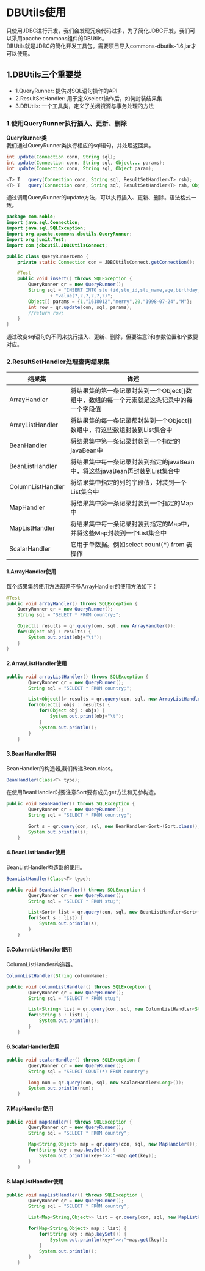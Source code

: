 # DBUtils使用
只使用JDBC进行开发，我们会发现冗余代码过多，为了简化JDBC开发，我们可以采用apache commons组件的DBUtils。<br>
DBUtils就是JDBC的简化开发工具包。需要项目导入commons-dbutils-1.6.jar才可以使用。<br>

## 1.DBUtils三个重要类
- 1.QueryRunner: 提供对SQL语句操作的API
- 2.ResultSetHandler: 用于定义select操作后，如何封装结果集
- 3.DBUtils: 一个工具类，定义了关闭资源与事务处理的方法

### 1.使用QueryRunner执行插入、更新、删除


**QueryRunner类**<br>
我们通过QueryRunner类执行相应的sql语句，并处理返回集。<br>
```java
int	update(Connection conn, String sql);
int	update(Connection conn, String sql, Object... params);
int	update(Connection conn, String sql, Object param);

<T> T	query(Connection conn, String sql, ResultSetHandler<T> rsh);
<T> T	query(Connection conn, String sql, ResultSetHandler<T> rsh, Object... params);
```

通过调用QueryRunner的update方法，可以执行插入、更新、删除。语法格式一致。<br>

```java
package com.noble;
import java.sql.Connection;
import java.sql.SQLException;
import org.apache.commons.dbutils.QueryRunner;
import org.junit.Test;
import com.jdbcutil.JDBCUtilsConnect;

public class QueryRunnerDemo {
	private static Connection con = JDBCUtilsConnect.getConnection();

	@Test
	public void insert() throws SQLException {
		QueryRunner qr = new QueryRunner();
		String sql = "INSERT INTO stu (id,stu_id,stu_name,age,birthday,gender) "
				+ "value(?,?,?,?,?,?)";
		Object[] params = {1,"1618012","merry",20,"1998-07-24","M"};
		int row = qr.update(con, sql, params);
		//return row;
	}
}
```
通过改变sql语句的不同来执行插入、更新、删除，但要注意?和参数位置和个数要对应。<br>

### 2.ResultSetHandler处理查询结果集

|结果集|详述|
|-----|----|
| ArrayHandler | 将结果集的第一条记录封装到一个Object[]数组中，数组的每一个元素就是这条记录中的每一个字段值 |
| ArrayListHandler  | 将结果集的每一条记录都封装到一个Object[]数组中，将这些数组封装到List集合中  |
| BeanHandler  | 将结果集中第一条记录封装到一个指定的javaBean中  |
| BeanListHandler  | 将结果集中每一条记录封装到指定的javaBean中，将这些javaBean再封装到List集合中  |
| ColumnListHandler  | 将结果集中指定的列的字段值，封装到一个List集合中  |
| MapHandler  | 将结果集中第一条记录封装到一个指定的Map中  |
| MapListHandler  | 将结果集中每一条记录封装到指定的Map中，并将这些Map封装到一个List集合中  |
| ScalarHandler  | 它用于单数据。例如select count(*) from 表操作  |

#### 1.ArrayHandler使用
每个结果集的使用方法都差不多ArrayHandler的使用方法如下：<br>

```java
@Test
public void arrayHandler() throws SQLException {
	QueryRunner qr = new QueryRunner();
	String sql = "SELECT * FROM country;";

	Object[] results = qr.query(con, sql, new ArrayHandler());
	for(Object obj : results) {
		System.out.print(obj+"\t");
	}
}
```


#### 2.ArrayListHandler使用

```java
public void arrayListHandler() throws SQLException {
		QueryRunner qr = new QueryRunner();
		String sql = "SELECT * FROM country;";

		List<Object[]> results = qr.query(con, sql, new ArrayListHandler());
		for(Object[] objs : results) {
			for(Object obj : objs) {
				System.out.print(obj+"\t");
			}
			System.out.println();
		}
	}
```

#### 3.BeanHandler使用
BeanHandler的构造器,我们传递Bean.class。<br>
```java
BeanHandler(Class<T> type);
```

在使用BeanHandler时要注意Sort要有成员get方法和无参构造。<br>

```java
public void BeanHandler() throws SQLException {
		QueryRunner qr = new QueryRunner();
		String sql = "SELECT * FROM country;";

		Sort s = qr.query(con, sql, new BeanHandler<Sort>(Sort.class));
		System.out.println(s);
	}
```

#### 4.BeanListHandler使用

BeanListHandler构造器的使用。<br>
```java
BeanListHandler(Class<T> type);
```

```java
public void BeanListHandler() throws SQLException {
		QueryRunner qr = new QueryRunner();
		String sql = "SELECT * FROM stu;";

		List<Sort> list = qr.query(con, sql, new BeanListHandler<Sort>(Sort.class));
		for(Sort s : list) {
			System.out.println(s);
		}
	}
```

#### 5.ColumnListHandler使用

ColumnListHandler构造器。<br>
```java
ColumnListHandler(String columnName);
```

```java
public void columnListHandler() throws SQLException {
		QueryRunner qr = new QueryRunner();
		String sql = "SELECT * FROM stu;";

		List<String> list = qr.query(con, sql, new ColumnListHandler<String>("stu_name"));
		for(String s : list) {
			System.out.println(s);
		}
	}
```

#### 6.ScalarHandler使用


```java
public void scalarHandler() throws SQLException {
		QueryRunner qr = new QueryRunner();
		String sql = "SELECT COUNT(*) FROM country";

		long num = qr.query(con, sql, new ScalarHandler<Long>());
		System.out.println(num);
	}
```

#### 7.MapHandler使用

```java
public void mapHandler() throws SQLException {
		QueryRunner qr = new QueryRunner();
		String sql = "SELECT * FROM country";

		Map<String,Object> map = qr.query(con, sql, new MapHandler());
		for(String key : map.keySet()) {
			System.out.println(key+">>:"+map.get(key));
		}
	}
```

#### 8.MapListHandler使用

```java
public void mapListHandler() throws SQLException {
		QueryRunner qr = new QueryRunner();
		String sql = "SELECT * FROM country";

		List<Map<String,Object>> list = qr.query(con, sql, new MapListHandler());

		for(Map<String,Object> map : list) {
			for(String key : map.keySet()) {
				System.out.println(key+">>:"+map.get(key));
			}
			System.out.println();
		}
	}
```

























#
